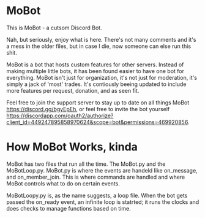 # MoBot
This is MoBot - a cutsom Discord Bot.

Nah, but seriously, enjoy what is here. There's not many comments and it's a mess in the older files, but in case I die, now someone can else run this shit.

MoBot is a bot that hosts custom features for other servers. Instead of making multiple little bots, it has been found easier to have one bot for everything. MoBot isn't just for organization, it's not just for moderation, it's simply a jack of 'most' trades. It's contiously beeing updated to include more features per request, donation, and as seen fit.

Feel free to join the support server to stay up to date on all things MoBot https://discord.gg/bgyEpEh, or feel free to invite the bot yourself https://discordapp.com/oauth2/authorize?client_id=449247895858970624&scope=bot&permissions=469920856. 


# How MoBot Works, kinda
MoBot has two files that run all the time. The MoBot.py and the MoBotLoop.py.
MoBot.py is where the events are handeld like on_message, and on_member_join. This is where commands are handled and where MoBot controls what to do on certain events.

MoBotLoopy.py is, as the name suggests, a loop file. When the bot gets passed the on_ready event, an infinite loop is statrted; it runs the clocks and does checks to manage functions based on time. 
